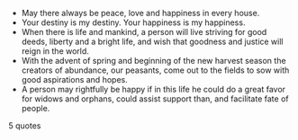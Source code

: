  - May there always be peace, love and happiness in every house.
 - Your destiny is my destiny. Your happiness is my happiness.
 - When there is life and mankind, a person will live striving for good deeds, liberty and a bright life, and wish that goodness and justice will reign in the world.
 - With the advent of spring and beginning of the new harvest season the creators of abundance, our peasants, come out to the fields to sow with good aspirations and hopes.
 - A person may rightfully be happy if in this life he could do a great favor for widows and orphans, could assist support than, and facilitate fate of people.

5 quotes